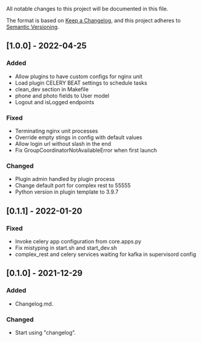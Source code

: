 All notable changes to this project will be documented in this file.

The format is based on [Keep a Changelog](https://keepachangelog.com/en/1.0.0/),
and this project adheres to [Semantic Versioning](https://semver.org/spec/v2.0.0.html).

## [1.0.0] - 2022-04-25
### Added
- Allow plugins to have custom configs for nginx unit
- Load plugin CELERY BEAT settings to schedule tasks
- clean_dev section in Makefile
- phone and photo fields to User model
- Logout and isLogged endpoints
### Fixed
- Terminating nginx unit processes
- Override empty stings in config with default values
- Allow login url without slash in the end
- Fix GroupCoordinatorNotAvailableError when first launch
### Changed
- Plugin admin handled by plugin process
- Change default port for complex rest to 55555
- Python version in plugin template to 3.9.7

## [0.1.1] - 2022-01-20
### Fixed
- Invoke celery app configuration from core.apps.py 
- Fix mistyping in start.sh and start_dev.sh
- complex_rest and celery services waiting for kafka in supervisord config

## [0.1.0] - 2021-12-29
### Added
- Changelog.md.

### Changed
- Start using "changelog".